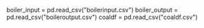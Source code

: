 boiler_input = pd.read_csv("boilerinput.csv")
boiler_output = pd.read_csv("boileroutput.csv")
coaldf = pd.read_csv("coaldf.csv")

